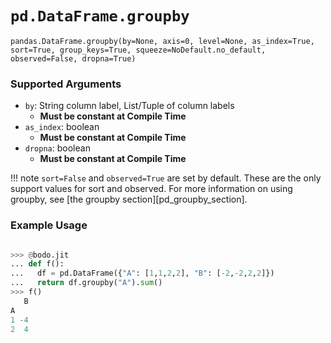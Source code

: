 # `pd.DataFrame.groupby`


`pandas.DataFrame.groupby(by=None, axis=0, level=None, as_index=True, sort=True, group_keys=True, squeeze=NoDefault.no_default, observed=False, dropna=True)`

### Supported Arguments


- `by`: String column label,  List/Tuple of column labels
    - **Must be constant at Compile Time**
- `as_index`: boolean
    - **Must be constant at Compile Time**
- `dropna`: boolean
    - **Must be constant at Compile Time**


!!! note
    `sort=False` and `observed=True` are set by default. These are the only support values for sort and observed. For more information on using groupby, see [the groupby section][pd_groupby_section].


### Example Usage

```py

>>> @bodo.jit
... def f():
...   df = pd.DataFrame({"A": [1,1,2,2], "B": [-2,-2,2,2]})
...   return df.groupby("A").sum()
>>> f()
   B
A
1 -4
2  4
```

